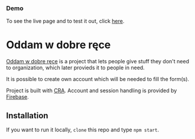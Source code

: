 ### Demo

To see the live page and to test it out, click [here].

# Oddam w dobre ręce

[Oddam w dobre ręce] is a project that lets people give stuff they don't need to organization,
which later provieds it to people in need.

It is possible to create own account which will be needed to fill the form(s).

Project is built with [CRA]. 
Account and session handling is provided by [Firebase].

## Installation
If you want to run it locally, `clone` this repo and type `npm start`.


[Firebase]:https://firebase.google.com/
[CRA]:https://github.com/facebook/create-react-app/
[here]:https://filiplusnia.github.io/Oddam-w-dobre-rece/
[Oddam w dobre ręce]:https://filiplusnia.github.io/Oddam-w-dobre-rece/
